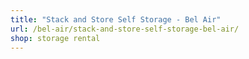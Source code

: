 ```yaml
---
title: "Stack and Store Self Storage - Bel Air"
url: /bel-air/stack-and-store-self-storage-bel-air/
shop: storage rental
---
```

